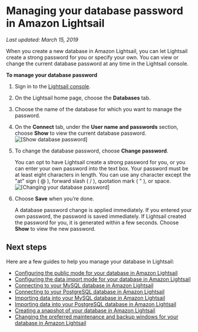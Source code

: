 # Managing your database password in Amazon Lightsail<a name="amazon-lightsail-managing-database-password"></a>

 *Last updated: March 15, 2019* 

When you create a new database in Amazon Lightsail, you can let Lightsail create a strong password for you or specify your own\. You can view or change the current database password at any time in the Lightsail console\.

**To manage your database password**

1. Sign in to the [Lightsail console](https://lightsail.aws.amazon.com/)\.

1. On the Lightsail home page, choose the **Databases** tab\.

1. Choose the name of the database for which you want to manage the password\.

1. On the **Connect** tab, under the **User name and passwords** section, choose **Show** to view the current database password\.  
![\[Show database password\]](https://d9yljz1nd5001.cloudfront.net/en_us/cfefe1b500656f5beb2491eaf820d8f4/images/amazon-lightsail-database-show-password.png)

1. To change the database password, choose **Change password**\.

   You can opt to have Lightsail create a strong password for you, or you can enter your own password into the text box\. Your password must be at least eight characters in length\. You can use any character except the "at" sign \( @ \), forward slash \( / \), quotation mark \( " \), or space\.  
![\[Changing your database password\]](https://d9yljz1nd5001.cloudfront.net/en_us/cfefe1b500656f5beb2491eaf820d8f4/images/amazon-lightsail-database-change-password.png)

1. Choose **Save** when you’re done\.

   A database password change is applied immediately\. If you entered your own password, the password is saved immediately\. If Lightsail created the password for you, it is generated within a few seconds\. Choose **Show** to view the new password\.

## Next steps<a name="managing-database-password-next-steps"></a>

Here are a few guides to help you manage your database in Lightsail:
+ [Configuring the public mode for your database in Amazon Lightsail](amazon-lightsail-configuring-database-public-mode.md)
+ [Configuring the data import mode for your database in Amazon Lightsail](amazon-lightsail-configuring-database-data-import-mode.md)
+ [Connecting to your MySQL database in Amazon Lightsail](amazon-lightsail-connecting-to-your-mysql-database.md)
+ [Connecting to your PostgreSQL database in Amazon Lightsail](amazon-lightsail-connecting-to-your-postgres-database.md)
+ [Importing data into your MySQL database in Amazon Lightsail](amazon-lightsail-importing-data-into-your-mysql-database.md)
+ [Importing data into your PostgreSQL database in Amazon Lightsail](amazon-lightsail-importing-data-into-your-postgres-database.md)
+ [Creating a snapshot of your database in Amazon Lightsail](amazon-lightsail-creating-a-database-snapshot.md)
+ [Changing the preferred maintenance and backup windows for your database in Amazon Lightsail](amazon-lightsail-changing-preferred-maintenance-and-backup-windows.md)